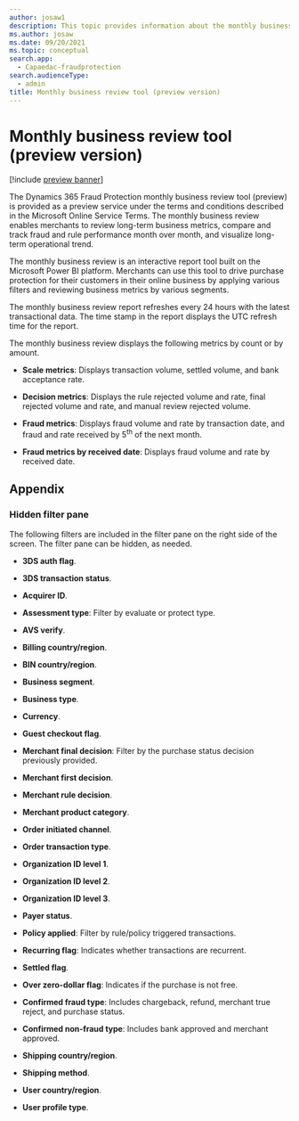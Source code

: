 ```yaml
---
author: josaw1
description: This topic provides information about the monthly business review tool (preview version) in Microsoft Dynamics 365 Fraud Protection.
ms.author: josaw
ms.date: 09/20/2021
ms.topic: conceptual
search.app: 
  - Capaedac-fraudprotection
search.audienceType:
  - admin
title: Monthly business review tool (preview version)
---
```




# Monthly business review tool (preview version)
[!include [preview banner](../includes/preview-banner.md)]

The Dynamics 365 Fraud Protection monthly business review tool (preview) is provided as a preview service under the terms and conditions described in the Microsoft Online Service Terms. The monthly business review enables merchants to review long-term business metrics, compare and track fraud and rule performance month over month, and visualize long-term operational trend.

The monthly business review is an interactive report tool built on the Microsoft Power BI platform. Merchants can use this tool to drive purchase protection for their customers in their online business by applying various filters and reviewing business metrics by various segments.

The monthly business review report refreshes every 24 hours with the latest transactional data. The time stamp in the report displays the UTC refresh time for the report.

The monthly business review displays the following metrics by count or by amount.

- **Scale metrics**: Displays transaction volume, settled volume, and bank acceptance rate.

- **Decision metrics**: Displays the rule rejected volume and rate, final rejected volume and rate, and manual review rejected volume.

- **Fraud metrics**: Displays fraud volume and rate by transaction date, and fraud and rate received by 5<sup>th</sup> of the next month.

- **Fraud metrics by received date**: Displays fraud volume and rate by received date.

## Appendix

### Hidden filter pane

The following filters are included in the filter pane on the right side of the screen. The filter pane can be hidden, as needed.

- **3DS auth flag**.

- **3DS transaction status**.

- **Acquirer ID**.

- **Assessment type**: Filter by evaluate or protect type.

- **AVS verify**.

- **Billing country/region**.

- **BIN country/region**.

- **Business segment**.

- **Business type**.

- **Currency**.

- **Guest checkout flag**.

- **Merchant final decision**: Filter by the purchase status decision previously provided.

- **Merchant first decision**.

- **Merchant rule decision**.

- **Merchant product category**.

- **Order initiated channel**.

- **Order transaction type**.

- **Organization ID level 1**.

- **Organization ID level 2**.

- **Organization ID level 3**.

- **Payer status**.

- **Policy applied**: Filter by rule/policy triggered transactions.

- **Recurring flag**: Indicates whether transactions are recurrent.

- **Settled flag**.

- **Over zero-dollar flag**: Indicates if the purchase is not free.

- **Confirmed fraud type**: Includes chargeback, refund, merchant true reject, and purchase status.

- **Confirmed non-fraud type**: Includes bank approved and merchant approved.

- **Shipping country/region**.

- **Shipping method**.

- **User country/region**.

- **User profile type**.
